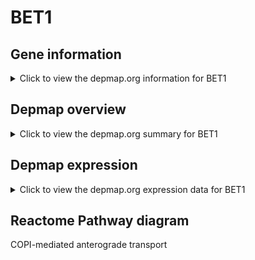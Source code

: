 <h1>BET1</h1>

<h2>Gene information</h2>
<details>
  <summary>Click to view the depmap.org information for BET1</summary>
  <iframe src="https://depmap.org/portal/gene/BET1?tab=about" style="border:none;width:100%;height:800px"></iframe>
</details>

<h2>Depmap overview</h2>
<details>
  <summary>Click to view the depmap.org summary for BET1</summary>
  <iframe src="https://depmap.org/portal/gene/BET1?tab=overview" style="border:none;width:100%;height:800px"></iframe>
</details>

<h2>Depmap expression</h2>
<details>
  <summary>Click to view the depmap.org expression data for BET1</summary>
  <iframe src="https://depmap.org/portal/gene/BET1?tab=characterization" style="border:none;width:100%;height:800px"></iframe>
</details>



<h2>Reactome Pathway diagram</h2>
COPI-mediated anterograde transport
<div id="diagramHolder"></div>

<script>
    //Creating the Reactome Diagram widget
    //Take into account a proxy needs to be set up in your server side pointing to www.reactome.org
    function onReactomeDiagramReady(){  //This function is automatically called when the widget code is ready to be used
        var diagram = Reactome.Diagram.create({
            "placeHolder" : "diagramHolder",
            "width" : 900,
            "height" : 500
        });

        //Initialising it to the "Hemostasis" pathway
        diagram.loadDiagram("R-HSA-6807878");

        //Adding different listeners

        diagram.onDiagramLoaded(function (loaded) {
            console.info("Loaded ", loaded);
            diagram.flagItems("BAD");
	    diagram.flagItems("Q92934");
            if (loaded == "R-HSA-6807878") diagram.selectItem("R-HSA-6807878");
        });

     }
</script>



